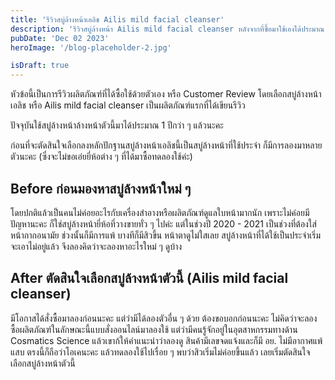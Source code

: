 ```yaml
---
title: 'รีวิวสบู่ล้างหน้าเอลิช Ailis mild facial cleanser'
description: 'รีวิวสบู่ล้างหน้า Ailis mild facial cleanser หลังจากที่ซื้อมาใช้เองได้ประมาณ 1 ปีกว่า ๆ แล้ว ซึ่งได้รับประสบการณ์ดี ๆ จากสบู่ล้างหน้าตัวนี้'
pubDate: 'Dec 02 2023'
heroImage: '/blog-placeholder-2.jpg'

isDraft: true
---
```


หัวข้อนี้เป็นการรีวิวผลิตภัณฑ์ที่ได้ซื้อใช้ด้วยตัวเอง หรือ Customer Review โดยเลือกสบู่ล้างหน้าเอลิช หรือ Ailis mild facial cleanser เป็นผลิตภัณฑ์แรกที่ได้เขียนรีวิว

ปัจจุบันใช้สบู่ล้างหน้าล้างหน้าตัวนี้มาได้ประมาณ 1 ปีกว่า ๆ แล้วนะคะ

ก่อนที่จะตัดสินใจเลือกลงหลักปักฐานสบู่ล้างหน้าเอลิชนี้เป็นสบู่ล้างหน้าที่ใช้ประจำ ก็มีการลองมาหลายตัวนะคะ (ซึ่งจะไม่ขอเอ่ยยี่ห้อต่าง ๆ ที่ได้มาซื้อทดลองใช้ค่ะ)

## Before ก่อนมองหาสบู่ล้างหน้าใหม่ ๆ 
โดยปกติแล้วเป็นคนไม่ค่อยอะไรกับเครื่องสำอางหรือผลิตภัณฑ์ดูแลใบหน้ามากนัก เพราะไม่ค่อยมีปัญหานะคะ ก็ใช่สบู่ล้างหน้ายี่ห้อที่วางขายทั่ว ๆ ไปค่ะ แต่ในช่วงปี 2020 - 2021 เป็นช่วงที่ต้องใส่หน้ากากอนามัย ช่วงนั้นก็มีการแพ้ บางทีก็มีสิวขึ้น หน้าตาดูไม่ใสเลย สบู่ล้างหน้าที่ได้ใช้เป็นประจำเริ่มจะเอาไม่อยู่แล้ว จึงลองคิดว่าจะลองหาอะไรใหม่ ๆ ดูบ้าง 

## After ตัดสินใจเลือกสบู่ล้างหน้าตัวนี้ (Ailis mild facial cleanser)
มีโอกาสได้สั่งซื้อมาลองก่อนนะคะ แต่ว่ามีได้ลองตัวอื่น ๆ ด้วย ต้องขอบอกก่อนนะคะ ไม่คิดว่าจะลองซื้อผลิตภัณฑ์ในลักษณะนี้แบบสั่งออนไลน์มาลองใช้ แต่ว่ามีคนรู้จักอยู่ในอุตสาหกรรมทางด้าน Cosmatics Science แล้วเขาก้ให้คำแนะนำว่าลองดู สินค้ามีเลขจดแจ้งและก็มี อย. ไม่มีอากาศแพ้ แสบ ตรงนี้ก็ถือว่าโอเคนะคะ แล้วทดลองใช้ไปเรื่อย ๆ พบว่าสิวเริ่มไม่ค่อยขึ้นแล้ว เลยเริ่มตัดสินใจเลือกสบู่ล้างหน้าตัวนี้

## 


